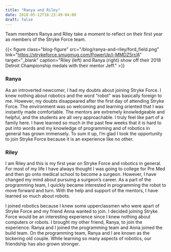 ```yaml
---
title: "Ranya and Riley"
date: 2018-05-12T18:23:49-04:00
draft: false
---
```

Team members Ranya and Riley take a moment to reflect on their first year as members of the Stryke Force team.
<!--more-->

{{< figure class="blog-figure"
    src="/blog/ranya-and-riley/ford_field.png"
    link="https://strykeforce.smugmug.com/PowerUp/i-MMDZ5rr/A"
    target="_blank"
    caption="Riley (left) and Ranya (right) show off their 2018 Detroit Championship medals with their mentor Jeff." >}}

### Ranya

As an introverted newcomer, I had my doubts about joining Stryke Force. I knew nothing about robotics and the word “robot” was basically foreign to me. However, my doubts disappeared after the first day of attending Stryke Force. The environment was so welcoming and learning oriented that I was instantly made comfortable. The mentors are extremely knowledgeable and helpful, and the students are all very approachable. I truly feel like part of a family here. I have learned so much in the past few weeks that it is hard to put into words and my knowledge of programming and of robotics in general has grown immensely. To sum it up, I’m glad I took the opportunity to join Stryke Force because it is an experience like no other.

### Riley

I am Riley and this is my first year on Stryke Force and robotics in general. For most of my life I have always thought I was going to college for Pre Med and then go onto medical school to become a surgeon. However, I have changed my mind about pursuing a surgeon’s career. As a part of the programming team, I quickly became interested in programming the robot to move forward and turn. With the help and support of the mentors, I have learned so much about robots.

I joined robotics because I knew some upperclassmen who were apart of Stryke Force and my friend Anna wanted to join. I decided joining Stryke Force would be an interesting experience since I knew nothing about computers or robots. I brought my other friend, Ranya, to join the experience. Ranya and I joined the programming team and Anna joined the build team. On the programming team, Ranya and I are known as the bickering old couple. While learning so many aspects of robotics, our friendship has also grown stronger.
